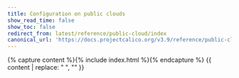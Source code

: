 ```yaml
---
title: Configuration on public clouds
show_read_time: false
show_toc: false
redirect_from: latest/reference/public-cloud/index
canonical_url: 'https://docs.projectcalico.org/v3.9/reference/public-cloud/index'
---
```

{% capture content %}{% include index.html %}{% endcapture %}
{{ content | replace: "    ", "" }}